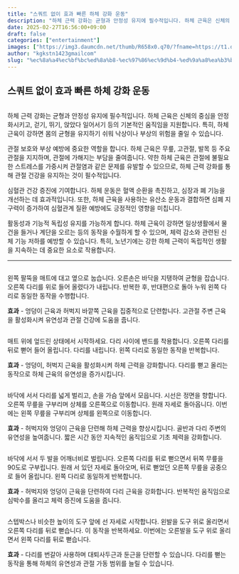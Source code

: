 ```yaml
---
title: "스쿼트 없이 효과 빠른 하체 강화 운동"
description: "하체 근력 강화는 균형과 안정성 유지에 필수적입니다. 하체 근육은 신체의 중심을 안정화시키고, 걷기, 뛰기, 앉았다 일어서기 등의 기본적인 움직임을 지원합니다. 특히, 하체 근육이 강하면 몸의 균형을 유지하기 쉬워 낙상이나 부상의 위험을 줄일 수 있습니다."
date: 2025-02-27T16:56:00+09:00
draft: false
categories: ["entertainment"]
images: ["https://img3.daumcdn.net/thumb/R658x0.q70/?fname=https://t1.daumcdn.net/news/202501/11/tenbody/20250111173002312myny.jpg", "https://t1.daumcdn.net/news/202501/11/tenbody/20250111173002708zmjb.gif", "https://t1.daumcdn.net/news/202501/11/tenbody/20250111173003120lctu.gif", "https://t1.daumcdn.net/news/202501/11/tenbody/20250111173003610oicr.gif", "https://t1.daumcdn.net/news/202501/11/tenbody/20250111173004153oqkb.gif"]
author: "kgkstn1423gmailcom"
slug: "%ec%8a%a4%ec%bf%bc%ed%8a%b8-%ec%97%86%ec%9d%b4-%ed%9a%a8%ea%b3%bc-%eb%b9%a0%eb%a5%b8-%ed%95%98%ec%b2%b4-%ea%b0%95%ed%99%94-%ec%9a%b4%eb%8f%99"
---
```


<h2 >스쿼트 없이 효과 빠른 하체 강화 운동</h2> <figure ><img src="https://img3.daumcdn.net/thumb/R658x0.q70/?fname=https://t1.daumcdn.net/news/202501/11/tenbody/20250111173002312myny.jpg" alt=""/></figure> <p>하체 근력 강화는 균형과 안정성 유지에 필수적입니다. 하체 근육은 신체의 중심을 안정화시키고, 걷기, 뛰기, 앉았다 일어서기 등의 기본적인 움직임을 지원합니다. 특히, 하체 근육이 강하면 몸의 균형을 유지하기 쉬워 낙상이나 부상의 위험을 줄일 수 있습니다.</p> <p>관절 보호와 부상 예방에 중요한 역할을 합니다. 하체 근육은 무릎, 고관절, 발목 등 주요 관절을 지지하며, 관절에 가해지는 부담을 줄여줍니다. 약한 하체 근육은 관절에 불필요한 스트레스를 가중시켜 관절염과 같은 문제를 유발할 수 있으므로, 하체 근력 강화를 통해 관절 건강을 유지하는 것이 필수적입니다.</p> <p>심혈관 건강 증진에 기여합니다. 하체 운동은 혈액 순환을 촉진하고, 심장과 폐 기능을 개선하는 데 효과적입니다. 또한, 하체 근육을 사용하는 유산소 운동과 결합하면 심폐 지구력이 증가하여 심혈관계 질환 예방에도 긍정적인 영향을 미칩니다.</p> <p>활동성과 기능적 독립성 유지를 가능하게 합니다. 하체 근육이 강하면 일상생활에서 물건을 들거나 계단을 오르는 등의 동작을 수월하게 할 수 있으며, 체력 감소와 관련된 신체 기능 저하를 예방할 수 있습니다. 특히, 노년기에는 강한 하체 근력이 독립적인 생활을 지속하는 데 중요한 요소로 작용합니다.</p> <hr /> <figure ><img src="https://t1.daumcdn.net/news/202501/11/tenbody/20250111173002708zmjb.gif" alt=""/></figure> <p>왼쪽 팔뚝을 매트에 대고 옆으로 눕습니다. 오른손은 바닥을 지탱하여 균형을 잡습니다. 오른쪽 다리를 위로 들어 올렸다가 내립니다. 반복한 후, 반대편으로 돌아 누워 왼쪽 다리로 동일한 동작을 수행합니다.</p> <p><strong>효과</strong> - 엉덩이 근육과 허벅지 바깥쪽 근육을 집중적으로 단련합니다. 고관절 주변 근육을 활성화시켜 유연성과 관절 건강에 도움을 줍니다.</p> <figure ><img src="https://t1.daumcdn.net/news/202501/11/tenbody/20250111173003120lctu.gif" alt=""/></figure> <p>매트 위에 엎드린 상태에서 시작하세요. 다리 사이에 밴드를 착용합니다. 오른쪽 다리를 뒤로 뻗어 들어 올립니다. 다리를 내립니다. 왼쪽 다리로 동일한 동작을 반복합니다.</p> <p><strong>효과</strong> - 엉덩이, 허벅지 근육을 활성화시켜 하체 근력을 강화합니다. 다리를 뻗고 올리는 동작으로 하체 근육의 유연성을 증가시킵니다.</p> <figure ><img src="https://t1.daumcdn.net/news/202501/11/tenbody/20250111173003610oicr.gif" alt=""/></figure> <p>바닥에 서서 다리를 넓게 벌리고, 손을 가슴 앞에서 모읍니다. 시선은 정면을 향합니다. 오른쪽 무릎을 구부리며 상체를 오른쪽으로 이동합니다. 원래 자세로 돌아옵니다. 이번에는 왼쪽 무릎을 구부리며 상체를 왼쪽으로 이동합니다.</p> <p><strong>효과</strong> - 허벅지와 엉덩이 근육을 단련해 하체 근력을 향상시킵니다. 골반과 다리 주변의 유연성을 높여줍니다. 짧은 시간 동안 지속적인 움직임으로 기초 체력을 강화합니다.</p> <figure ><img src="https://t1.daumcdn.net/news/202501/11/tenbody/20250111173004153oqkb.gif" alt=""/></figure> <p>바닥에 서서 두 발을 어깨너비로 벌립니다. 오른쪽 다리를 뒤로 뻗으면서 뒤쪽 무릎을 90도로 구부립니다. 원래 서 있던 자세로 돌아오며, 뒤로 뻗었던 오른쪽 무릎을 공중으로 들어 올립니다. 왼쪽 다리로 동일하게 반복합니다.</p> <p><strong>효과</strong> - 허벅지와 엉덩이 근육을 단련하여 다리 근육을 강화합니다. 반복적인 움직임으로 심박수를 올리고 체력 증진에 도움을 줍니다.</p> <figure ><img src="https://t1.daumcdn.net/news/202501/11/tenbody/20250111173004552yufu.gif" alt=""/></figure> <p>스텝박스나 비슷한 높이의 도구 앞에 선 자세로 시작합니다. 왼발을 도구 위로 올리면서 오른쪽 다리를 뒤로 뻗습니다. 이 동작을 반복하세요. 이번에는 오른발을 도구 위로 올리면서 왼쪽 다리를 뒤로 뻗습니다.</p> <p><strong>효과</strong> - 다리를 번갈아 사용하며 대퇴사두근과 둔근을 단련할 수 있습니다. 다리를 뻗는 동작을 통해 하체의 유연성과 관절 가동 범위를 늘릴 수 있습니다.</p>